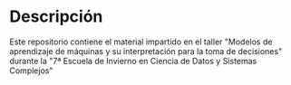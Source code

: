 # Descripción
Este repositorio contiene el material impartido en el taller "Modelos de aprendizaje de máquinas y su interpretación para la toma de decisiones" durante la "7ª Escuela de Invierno en Ciencia de Datos y Sistemas Complejos"
